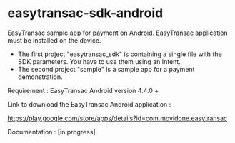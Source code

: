 # easytransac-sdk-android

EasyTransac sample app for payment on Android. EasyTransac application must be installed on the device.

- The first project "easytransac_sdk" is containing a single file with the SDK parameters. You have to use them using an Intent.
- The second project "sample" is a sample app for a payment demonstration.

Requirement : EasyTransac Android version 4.4.0 +

Link to download the EasyTransac Android application :

https://play.google.com/store/apps/details?id=com.movidone.easytransac

Documentation : [in progress]

